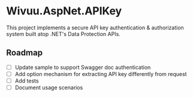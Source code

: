 # Wivuu.AspNet.APIKey

This project implements a secure API key authentication & authorization system built atop .NET's Data Protection APIs.

## Roadmap
- [ ] Update sample to support Swagger doc authentication
- [ ] Add option mechanism for extracting API key differently from request
- [ ] Add tests
- [ ] Document usage scenarios